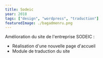 ```yaml
---
title: Sodeic
year: 2018
tags: ["design", "wordpress", "traduction"]
featuredImage: ./bagadmenru.png
---
```

Amélioration du site de l'entreprise SODEIC :

- Réalisation d'une nouvelle page d'accueil
- Module de traduction du site